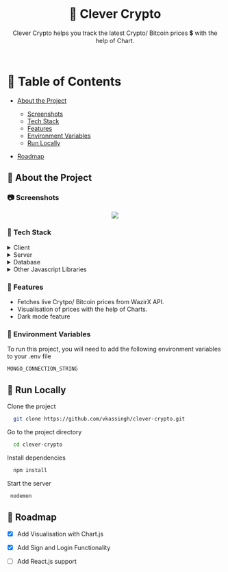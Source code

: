 
<div align="center">

  <h1>🦊 Clever Crypto</h1>
  
  <p>
    Clever Crypto helps you track the latest Crypto/ Bitcoin prices 💲 with the help of Chart. 
  </p>
  </div>

<br />


<!-- Table of Contents -->
# :notebook_with_decorative_cover: Table of Contents

- [About the Project](#star2-about-the-project)
  * [Screenshots](#camera-screenshots)
  * [Tech Stack](#space_invader-tech-stack)
  * [Features](#dart-features)
  * [Environment Variables](#key-environment-variables)
  * [Run Locally](#running-run-locally)
  
- [Roadmap](#compass-roadmap)


  

<!-- About the Project -->
## :star2: About the Project


<!-- Screenshots -->
### :camera: Screenshots

<div align="center"> 
  <img src="https://i.im.ge/2022/10/03/1Km2tx.photo-6181293439388332839-y.jpg" />
</div>


<!-- TechStack -->
### :space_invader: Tech Stack

<details>
  <summary>Client</summary>
  <ul>
    <li><a href="">HTML and CSS</a></li>
   </ul>
</details>

<details>
  <summary>Server</summary>
  <ul>
    <li><a href="https://expressjs.com/">Express.js</a></li>
    
  </ul>
</details>

<details>
<summary>Database</summary>
  <ul>
    <li><a href="https://www.mongodb.com/">MongoDB</a></li>
    
  </ul>
</details>

<details>
<summary>Other Javascript Libraries</summary>
  <ul>
    <li><a href="https://www.chartjs.org/">Chart.js</a></li>
    
  </ul>
</details>

<!-- Features -->
### :dart: Features

- Fetches live Crytpo/ Bitcoin prices from WazirX API.
- Visualisation of prices with the help of Charts.
- Dark mode feature 



<!-- Env Variables -->
### :key: Environment Variables

To run this project, you will need to add the following environment variables to your .env file

`MONGO_CONNECTION_STRING`


<!-- Run Locally -->
## :running: Run Locally

Clone the project

```bash
  git clone https://github.com/vkassingh/clever-crypto.git
```

Go to the project directory

```bash
  cd clever-crypto
```

Install dependencies

```bash
  npm install
```

Start the server

```bash
 nodemon
```


<!-- Roadmap -->
## :compass: Roadmap

* [x] Add Visualisation with Chart.js
* [x] Add Sign and Login Functionality
* [ ] Add React.js support







